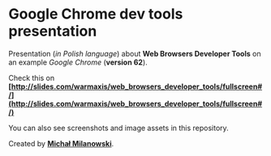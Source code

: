 # Google Chrome dev tools presentation

Presentation (_in Polish language_) about __Web Browsers Developer Tools__ on an example _Google Chrome_ (__version 62__).

Check this on __[http://slides.com/warmaxis/web_browsers_developer_tools/fullscreen#/](http://slides.com/warmaxis/web_browsers_developer_tools/fullscreen#/)__

You can also see screenshots and image assets in this repository.

Created by __[Michał Milanowski](https://www.linkedin.com/in/michalmilanowski/)__.
